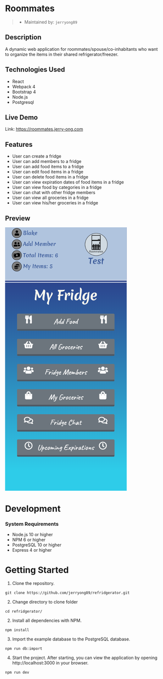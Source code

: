 # Roommates
> - Maintained by: `jerryong89`

## Description
A dynamic web application for roommates/spouse/co-inhabitants who want to organize the items in their shared
refrigerator/freezer.

## Technologies Used
- React
- Webpack 4
- Bootstrap 4
- Node.js
- Postgresql

## Live Demo

Link: https://roommates.jerry-ong.com

## Features
- User can create a fridge
- User can add members to a fridge
- User can add food items to a fridge
- User can edit food items in a fridge
- User can delete food items in a fridge
- User can view expiration dates of food items in a fridge
- User can view food by categories in a fridge
- User can chat with other fridge members
- User can view all groceries in a fridge
- User can view his/her groceries in a fridge

## Preview
![](https://github.com/jerryong89/refridgerator/blob/master/roommatesAppPreview.png)

# Development
### System Requirements
- Node.js 10 or higher
- NPM 6 or higher
- PostgreSQL 10 or higher
- Express 4 or higher
# Getting Started
1. Clone the repository.

```shell
git clone https://github.com/jerryong89/refridgerator.git
```

2. Change directory to clone folder

```shell
cd refridgerator/
```

2. Install all dependencies with NPM.

```shell
npm install
```

3. Import the example database to the PostgreSQL database.

  ```shell
  npm run db:import
  ```

4. Start the project. After starting, you can view the application by opening http://localhost:3000 in your browser.
  ```shell
  npm run dev
  ```
